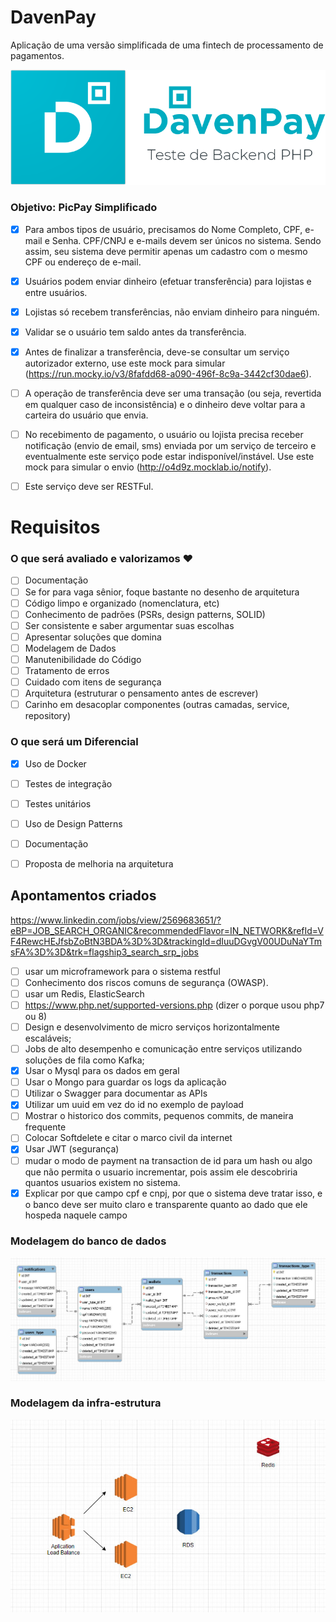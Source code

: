 # DavenPay

Aplicação de uma versão simplificada de uma fintech de processamento de pagamentos.

![alt text](https://github.com/daniel-ventura-costa/daven-pay/blob/main/public/assets/img/logo_completo.png?raw=true)

### Objetivo: PicPay Simplificado

- [x] Para ambos tipos de usuário, precisamos do Nome Completo, CPF, e-mail e Senha. CPF/CNPJ e e-mails devem ser únicos no sistema. Sendo assim, seu sistema deve permitir apenas um cadastro com o mesmo CPF ou endereço de e-mail.
- [x] Usuários podem enviar dinheiro (efetuar transferência) para lojistas e entre usuários.
- [x] Lojistas só recebem transferências, não enviam dinheiro para ninguém.
- [x] Validar se o usuário tem saldo antes da transferência.

- [x] Antes de finalizar a transferência, deve-se consultar um serviço autorizador externo, use este mock para simular (https://run.mocky.io/v3/8fafdd68-a090-496f-8c9a-3442cf30dae6).

- [ ] A operação de transferência deve ser uma transação (ou seja, revertida em qualquer caso de inconsistência) e o dinheiro deve voltar para a carteira do usuário que envia.

- [ ] No recebimento de pagamento, o usuário ou lojista precisa receber notificação (envio de email, sms) enviada por um serviço de terceiro e eventualmente este serviço pode estar indisponível/instável. Use este mock para simular o envio (http://o4d9z.mocklab.io/notify).

- [ ] Este serviço deve ser RESTFul.

# Requisitos

### O que será avaliado e valorizamos ❤️

- [ ] Documentação
- [ ] Se for para vaga sênior, foque bastante no desenho de arquitetura
- [ ] Código limpo e organizado (nomenclatura, etc)
- [ ] Conhecimento de padrões (PSRs, design patterns, SOLID)
- [ ] Ser consistente e saber argumentar suas escolhas
- [ ] Apresentar soluções que domina
- [ ] Modelagem de Dados
- [ ] Manutenibilidade do Código
- [ ] Tratamento de erros
- [ ] Cuidado com itens de segurança
- [ ] Arquitetura (estruturar o pensamento antes de escrever)
- [ ] Carinho em desacoplar componentes (outras camadas, service, repository)

### O que será um Diferencial

- [x] Uso de Docker
- [ ] Testes de integração
- [ ] Testes unitários
- [ ] Uso de Design Patterns
- [ ] Documentação
- [ ] Proposta de melhoria na arquitetura


## Apontamentos criados

https://www.linkedin.com/jobs/view/2569683651/?eBP=JOB_SEARCH_ORGANIC&recommendedFlavor=IN_NETWORK&refId=VF4RewcHEJfsbZoBtN3BDA%3D%3D&trackingId=dIuuDGvgV00UDuNaYTmsFA%3D%3D&trk=flagship3_search_srp_jobs

- [ ] usar um microframework para o sistema restful
- [ ] Conhecimento dos riscos comuns de segurança (OWASP).
- [ ] usar um  Redis, ElasticSearch
- [ ] https://www.php.net/supported-versions.php (dizer o porque usou php7 ou 8)
- [ ] Design e desenvolvimento de micro serviços horizontalmente escaláveis;
- [ ] Jobs de alto desempenho e comunicação entre serviços utilizando soluções de fila como Kafka;
- [x] Usar o Mysql para os dados em geral
- [ ] Usar o Mongo para guardar os logs da aplicação
- [ ] Utilizar o Swagger para documentar as APIs
- [x] Utilizar um uuid em vez do id no exemplo de payload
- [ ] Mostrar o historico dos commits, pequenos commits, de maneira frequente
- [ ] Colocar Softdelete e citar o marco civil da internet
- [x] Usar JWT (segurança)
- [ ] mudar o modo de payment na transaction de id para um hash ou algo que não permita o usuario incrementar, pois assim ele descobriria quantos usuarios existem no sistema.
- [x] Explicar por que campo cpf e cnpj, por que o sistema deve tratar isso, e o banco deve ser muito claro e transparente quanto ao dado que ele hospeda naquele campo

### Modelagem do banco de dados

![alt text](https://github.com/daniel-ventura-costa/daven-pay/blob/main/public/assets/img/modelagem_banco_de_dados.jpg?raw=true)

### Modelagem da infra-estrutura

![alt text](https://github.com/daniel-ventura-costa/daven-pay/blob/main/public/assets/img/modelagem_infra.jpg?raw=true)